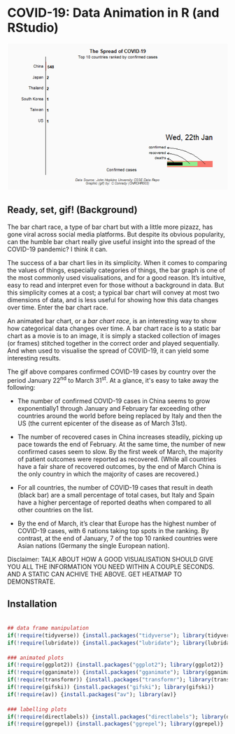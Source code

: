 # COVID-19: Data Animation in R (and RStudio)

<p align="center">
  <img src="assets/A3_COV19_Rviz3.gif" alt="animated"/>
</p>


## Ready, set, gif! (Background)

The bar chart race, a type of bar chart but with a little more pizazz, has gone viral across social media platforms. But despite its obvious popularity, can the humble bar chart really give useful insight into the spread of the COVID-19 pandemic? I think it can.

The success of a bar chart lies in its simplicity. When it comes to comparing the values of things, especially categories of things, the bar graph is one of the most commonly used visualisations, and for a good reason. It’s intuitive, easy to read and interpret even for those without a background in data. But this simplicity comes at a cost; a typical bar chart will
convey at most two dimensions of data, and is less useful for showing how this data changes over time. Enter the bar chart race.

An animated bar chart, or a <em>bar chart race</em>, is an interesting way to show how categorical data changes over time. A bar chart race is to a static bar chart as a movie is to an image, it is simply a stacked collection of images (or frames) stitched together in the correct order and played sequentially. And when used to visualise the spread of COVID-19, it can yield some interesting results.

The gif above compares confirmed COVID-19 cases by country over the period January 22<sup>nd</sup> to March 31<sup>st</sup>. At a glance, it's easy to take away the following:


- The number of confirmed COVID-19 cases in China seems to grow exponentially1 through January and February far exceeding other countries around the world before being replaced by Italy and then the US (the current epicenter of the disease as of March 31st).

- The number of recovered cases in China increases steadily, picking up pace towards the end of February. At the same time, the number of new confirmed cases seem to slow. By the first week of March, the majority of patient outcomes were reported as recovered. (While all countries have a fair share of recovered outcomes, by the end of March China is the only country in which the majority of cases are recovered.)

- For all countries, the number of COVID-19 cases that result in death (black bar) are a small percentage of total cases, but Italy and Spain have a higher percentage of reported deaths when compared to all other countries on the list.

- By the end of March, it’s clear that Europe has the highest number of COVID-19 cases, with 6 nations taking top spots in the ranking. By contrast, at the end of January, 7 of the top 10 ranked countries were Asian nations (Germany the single European nation).

Disclaimer: TALK ABOUT HOW A GOOD VISUALISATION SHOULD GIVE YOU ALL THE INFORMATION YOU NEED WITHIN A COUPLE SECONDS. AND A STATIC CAN ACHIVE THE ABOVE. GET HEATMAP TO DEMONSTRATE.

## Installation

```r

## data frame manipulation
if(!require(tidyverse)) {install.packages("tidyverse"); library(tidyverse)}
if(!require(lubridate)) {install.packages("lubridate"); library(lubridate)}

### animated plots
if(!require(ggplot2)) {install.packages("ggplot2"); library(ggplot2)}
if(!require(gganimate)) {install.packages("gganimate"); library(gganimate)}
if(!require(transformr)) {install.packages("transformr"); library(transformr)}
if(!require(gifski)) {install.packages("gifski"); library(gifski)}
if(!require(av)) {install.packages("av"); library(av)}

### labelling plots
if(!require(directlabels)) {install.packages("directlabels"); library(directlabels)}
if(!require(ggrepel)) {install.packages("ggrepel"); library(ggrepel)}
  
```